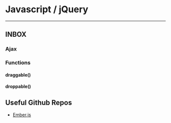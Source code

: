 # Javascript / jQuery
---


## INBOX

### Ajax

### Functions

#### draggable()

#### droppable()



## Useful Github Repos
- [Ember.js](https://github.com/emberjs/ember.js)

